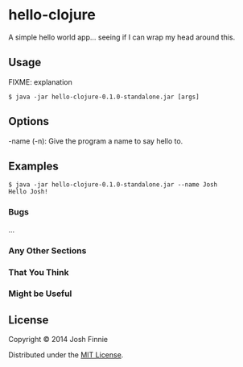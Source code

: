# hello-clojure

A simple hello world app... seeing if I can wrap my head around this.

## Usage

FIXME: explanation

    $ java -jar hello-clojure-0.1.0-standalone.jar [args]

## Options

-name (-n): Give the program a name to say hello to.

## Examples

    $ java -jar hello-clojure-0.1.0-standalone.jar --name Josh
    Hello Josh!

### Bugs

...

### Any Other Sections
### That You Think
### Might be Useful

## License

Copyright © 2014 Josh Finnie

Distributed under the [MIT License](http://www.joshfinnie.com/license.txt).
